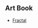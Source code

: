 ## Art Book

- [Fractal](https://raw.githubusercontent.com/omppye-lab/generative-art/master/art-book/fractal.png)
